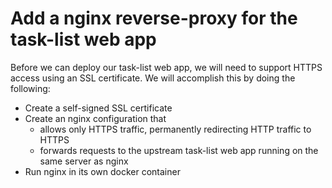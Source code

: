# Add a nginx reverse-proxy for the task-list web app
Before we can deploy our task-list web app, we will need
to support HTTPS access using an SSL certificate. We will 
accomplish this by doing the following:

- Create a self-signed SSL certificate
- Create an nginx configuration that
  - allows only HTTPS traffic, permanently redirecting HTTP traffic to HTTPS
  - forwards requests to the upstream task-list web app running on the same server as nginx
- Run nginx in its own docker container
